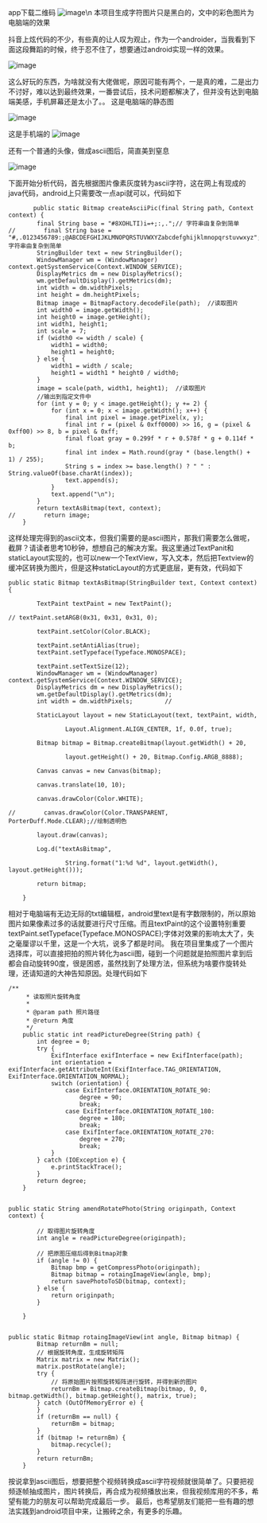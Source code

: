 app下载二维码
![image](https://github.com/meiniepan/Pic2Ascii/blob/master/raw/z2IN.png)\n
本项目生成字符图片只是黑白的，文中的彩色图片为电脑端的效果
 
抖音上炫代码的不少，有些真的让人叹为观止，作为一个androider，当我看到下面这段舞蹈的时候，终于忍不住了，想要通过android实现一样的效果。


 ![image](https://github.com/meiniepan/Pic2Ascii/blob/master/raw/jilejingtu.gif)

这么好玩的东西，为啥就没有大佬做呢，原因可能有两个，一是真的难，二是出力不讨好，难以达到最终效果，一番尝试后，技术问题都解决了，但并没有达到电脑端美感，手机屏幕还是太小了。。
这是电脑端的静态图


![image](https://github.com/meiniepan/Pic2Ascii/blob/master/raw/ASCII-微信图片_20180821140237.gif)

这是手机端的
![image](https://github.com/meiniepan/Pic2Ascii/blob/master/raw/微信图片_20180830113218.jpg)

还有一个普通的头像，做成ascii图后，简直美到窒息


![image](https://github.com/meiniepan/Pic2Ascii/blob/master/raw/ASCII-微信图片_20180817091237.png)

下面开始分析代码，首先根据图片像素灰度转为ascii字符，这在网上有现成的java代码，android上只需要改一点api就可以，代码如下
```
       public static Bitmap createAsciiPic(final String path, Context context) {
        final String base = "#8XOHLTI)i=+;:,.";// 字符串由复杂到简单
//        final String base = "#,.0123456789:;@ABCDEFGHIJKLMNOPQRSTUVWXYZabcdefghijklmnopqrstuvwxyz";// 字符串由复杂到简单
        StringBuilder text = new StringBuilder();
        WindowManager wm = (WindowManager) context.getSystemService(Context.WINDOW_SERVICE);
        DisplayMetrics dm = new DisplayMetrics();
        wm.getDefaultDisplay().getMetrics(dm);
        int width = dm.widthPixels;
        int height = dm.heightPixels;
        Bitmap image = BitmapFactory.decodeFile(path);  //读取图片
        int width0 = image.getWidth();
        int height0 = image.getHeight();
        int width1, height1;
        int scale = 7;
        if (width0 <= width / scale) {
            width1 = width0;
            height1 = height0;
        } else {
            width1 = width / scale;
            height1 = width1 * height0 / width0;
        }
        image = scale(path, width1, height1);  //读取图片
        //输出到指定文件中
        for (int y = 0; y < image.getHeight(); y += 2) {
            for (int x = 0; x < image.getWidth(); x++) {
                final int pixel = image.getPixel(x, y);
                final int r = (pixel & 0xff0000) >> 16, g = (pixel & 0xff00) >> 8, b = pixel & 0xff;
                final float gray = 0.299f * r + 0.578f * g + 0.114f * b;
                final int index = Math.round(gray * (base.length() + 1) / 255);
                String s = index >= base.length() ? " " : String.valueOf(base.charAt(index));
                text.append(s);
            }
            text.append("\n");
        }
        return textAsBitmap(text, context);
//        return image;
    }

```
这样处理完得到的ascii文本，但我们需要的是ascii图片，那我们需要怎么做呢，截屏？请读者思考10秒钟，想想自己的解决方案。我这里通过TextPanit和staticLayout实现的，也可以new一个TextView，写入文本，然后把Textview的缓冲区转换为图片，但是这种staticLayout的方式更底层，更有效，代码如下
```
public static Bitmap textAsBitmap(StringBuilder text, Context context) {

        TextPaint textPaint = new TextPaint();

// textPaint.setARGB(0x31, 0x31, 0x31, 0);

        textPaint.setColor(Color.BLACK);

        textPaint.setAntiAlias(true);
        textPaint.setTypeface(Typeface.MONOSPACE);

        textPaint.setTextSize(12);
        WindowManager wm = (WindowManager) context.getSystemService(Context.WINDOW_SERVICE);
        DisplayMetrics dm = new DisplayMetrics();
        wm.getDefaultDisplay().getMetrics(dm);
        int width = dm.widthPixels;         //

        StaticLayout layout = new StaticLayout(text, textPaint, width,

                Layout.Alignment.ALIGN_CENTER, 1f, 0.0f, true);

        Bitmap bitmap = Bitmap.createBitmap(layout.getWidth() + 20,

                layout.getHeight() + 20, Bitmap.Config.ARGB_8888);

        Canvas canvas = new Canvas(bitmap);

        canvas.translate(10, 10);

        canvas.drawColor(Color.WHITE);

//        canvas.drawColor(Color.TRANSPARENT, PorterDuff.Mode.CLEAR);//绘制透明色

        layout.draw(canvas);

        Log.d("textAsBitmap",

                String.format("1:%d %d", layout.getWidth(), layout.getHeight()));

        return bitmap;

    }
```

相对于电脑端有无边无际的txt编辑框，android里text是有字数限制的，所以原始图片如果像素过多的话就要进行尺寸压缩。而且textPaint的这个设置特别重要textPaint.setTypeface(Typeface.MONOSPACE);字体对效果的影响太大了，失之毫厘谬以千里，这是一个大坑，说多了都是时间。
我在项目里集成了一个图片选择库，可以直接把拍的照片转化为ascii图，碰到一个问题就是拍照图片拿到后都会自动旋转90度，很是困惑，虽然找到了处理方法，但系统为啥要作旋转处理，还请知道的大神告知原因。处理代码如下
```
/**
     * 读取照片旋转角度
     *
     * @param path 照片路径
     * @return 角度
     */
    public static int readPictureDegree(String path) {
        int degree = 0;
        try {
            ExifInterface exifInterface = new ExifInterface(path);
            int orientation = exifInterface.getAttributeInt(ExifInterface.TAG_ORIENTATION, ExifInterface.ORIENTATION_NORMAL);
            switch (orientation) {
                case ExifInterface.ORIENTATION_ROTATE_90:
                    degree = 90;
                    break;
                case ExifInterface.ORIENTATION_ROTATE_180:
                    degree = 180;
                    break;
                case ExifInterface.ORIENTATION_ROTATE_270:
                    degree = 270;
                    break;
            }
        } catch (IOException e) {
            e.printStackTrace();
        }
        return degree;
    }


public static String amendRotatePhoto(String originpath, Context context) {

        // 取得图片旋转角度
        int angle = readPictureDegree(originpath);

        // 把原图压缩后得到Bitmap对象
        if (angle != 0) {
            Bitmap bmp = getCompressPhoto(originpath);
            Bitmap bitmap = rotaingImageView(angle, bmp);
            return savePhotoToSD(bitmap, context);
        } else {
            return originpath;
        }

    }


public static Bitmap rotaingImageView(int angle, Bitmap bitmap) {
        Bitmap returnBm = null;
        // 根据旋转角度，生成旋转矩阵
        Matrix matrix = new Matrix();
        matrix.postRotate(angle);
        try {
            // 将原始图片按照旋转矩阵进行旋转，并得到新的图片
            returnBm = Bitmap.createBitmap(bitmap, 0, 0, bitmap.getWidth(), bitmap.getHeight(), matrix, true);
        } catch (OutOfMemoryError e) {
        }
        if (returnBm == null) {
            returnBm = bitmap;
        }
        if (bitmap != returnBm) {
            bitmap.recycle();
        }
        return returnBm;
    }
```
按说拿到ascii图后，想要把整个视频转换成ascii字符视频就很简单了。只要把视频逐帧抽成图片，图片转换后，再合成为视频播放出来，但我视频库用的不多，希望有能力的朋友可以帮助完成最后一步。
最后，也希望朋友们能把一些有趣的想法实践到android项目中来，让搬砖之余，有更多的乐趣。
